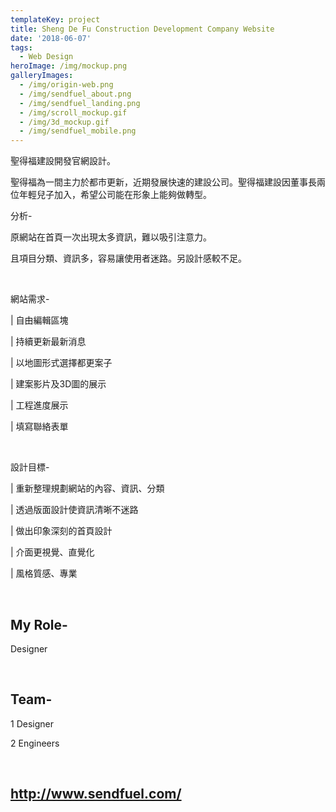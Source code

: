 ```yaml
---
templateKey: project
title: Sheng De Fu Construction Development Company Website
date: '2018-06-07'
tags:
  - Web Design
heroImage: /img/mockup.png
galleryImages:
  - /img/origin-web.png
  - /img/sendfuel_about.png
  - /img/sendfuel_landing.png
  - /img/scroll_mockup.gif
  - /img/3d_mockup.gif
  - /img/sendfuel_mobile.png
---
```

聖得福建設開發官網設計。

聖得福為一間主力於都市更新，近期發展快速的建設公司。聖得福建設因董事長兩位年輕兒子加入，希望公司能在形象上能夠做轉型。

分析-

原網站在首頁一次出現太多資訊，難以吸引注意力。

且項目分類、資訊多，容易讓使用者迷路。另設計感較不足。

<br/>

網站需求-

\| 自由編輯區塊

\| 持續更新最新消息

\| 以地圖形式選擇都更案子

\| 建案影片及3D圖的展示

\| 工程進度展示

\| 填寫聯絡表單

<br/>

設計目標-

\| 重新整理規劃網站的內容、資訊、分類

\| 透過版面設計使資訊清晰不迷路

\| 做出印象深刻的首頁設計

\| 介面更視覺、直覺化

\| 風格質感、專業

<br/>

## My Role-

Designer

<br/>

## Team-

1 Designer

2 Engineers

<br/>

## http://www.sendfuel.com/
